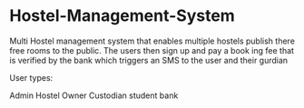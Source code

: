 # Hostel-Management-System
Multi Hostel management system that enables multiple hostels publish there free rooms to the public. The users then sign up and pay a book ing fee that is verified by the bank which triggers an SMS to the user and their gurdian

User types:

Admin
Hostel Owner
Custodian
student
bank
